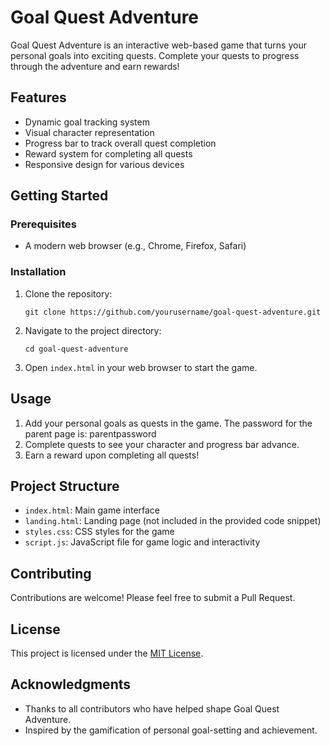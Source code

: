 # Goal Quest Adventure

Goal Quest Adventure is an interactive web-based game that turns your personal goals into exciting quests. Complete your quests to progress through the adventure and earn rewards!

## Features

- Dynamic goal tracking system
- Visual character representation
- Progress bar to track overall quest completion
- Reward system for completing all quests
- Responsive design for various devices

## Getting Started

### Prerequisites

- A modern web browser (e.g., Chrome, Firefox, Safari)

### Installation

1. Clone the repository:
   ```
   git clone https://github.com/yourusername/goal-quest-adventure.git
   ```
2. Navigate to the project directory:
   ```
   cd goal-quest-adventure
   ```
3. Open `index.html` in your web browser to start the game.

## Usage

1. Add your personal goals as quests in the game. The password for the parent page is: parentpassword
2. Complete quests to see your character and progress bar advance.
3. Earn a reward upon completing all quests!

## Project Structure

- `index.html`: Main game interface
- `landing.html`: Landing page (not included in the provided code snippet)
- `styles.css`: CSS styles for the game
- `script.js`: JavaScript file for game logic and interactivity

## Contributing

Contributions are welcome! Please feel free to submit a Pull Request.

## License

This project is licensed under the [MIT License](LICENSE).

## Acknowledgments

- Thanks to all contributors who have helped shape Goal Quest Adventure.
- Inspired by the gamification of personal goal-setting and achievement.
